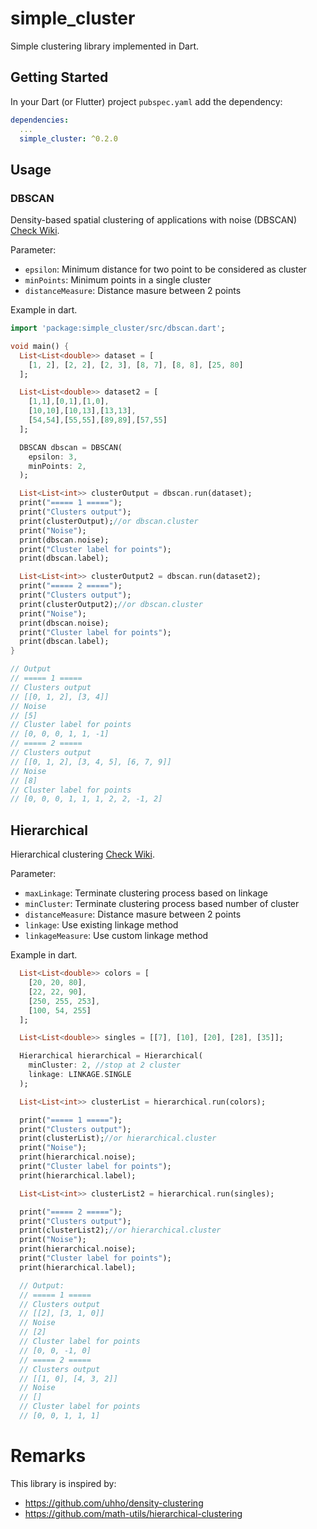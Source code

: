 # simple_cluster

Simple clustering library implemented in Dart.

## Getting Started
In your Dart (or Flutter) project `pubspec.yaml` add the dependency:
```yaml
dependencies:
  ...
  simple_cluster: ^0.2.0
```

## Usage
### DBSCAN
Density-based spatial clustering of applications with noise (DBSCAN) [Check Wiki](https://en.wikipedia.org/wiki/DBSCAN).

Parameter:
- `epsilon`: Minimum distance for two point to be considered as cluster
- `minPoints`: Minimum points in a single cluster
- `distanceMeasure`: Distance masure between 2 points

Example in dart.
```dart
import 'package:simple_cluster/src/dbscan.dart';

void main() {
  List<List<double>> dataset = [
    [1, 2], [2, 2], [2, 3], [8, 7], [8, 8], [25, 80]
  ];

  List<List<double>> dataset2 = [
    [1,1],[0,1],[1,0],
    [10,10],[10,13],[13,13],
    [54,54],[55,55],[89,89],[57,55]
  ];

  DBSCAN dbscan = DBSCAN(
    epsilon: 3,
    minPoints: 2,
  );

  List<List<int>> clusterOutput = dbscan.run(dataset);
  print("===== 1 =====");
  print("Clusters output");
  print(clusterOutput);//or dbscan.cluster
  print("Noise");
  print(dbscan.noise);
  print("Cluster label for points");
  print(dbscan.label);

  List<List<int>> clusterOutput2 = dbscan.run(dataset2);
  print("===== 2 =====");
  print("Clusters output");
  print(clusterOutput2);//or dbscan.cluster
  print("Noise");
  print(dbscan.noise);
  print("Cluster label for points");
  print(dbscan.label);
}

// Output
// ===== 1 =====
// Clusters output
// [[0, 1, 2], [3, 4]]
// Noise
// [5]
// Cluster label for points
// [0, 0, 0, 1, 1, -1]
// ===== 2 =====
// Clusters output
// [[0, 1, 2], [3, 4, 5], [6, 7, 9]]
// Noise
// [8]
// Cluster label for points
// [0, 0, 0, 1, 1, 1, 2, 2, -1, 2]
```

## Hierarchical
Hierarchical clustering [Check Wiki](https://en.wikipedia.org/wiki/Hierarchical_clustering).

Parameter:
- `maxLinkage`: Terminate clustering process based on linkage
- `minCluster`: Terminate clustering process based number of cluster
- `distanceMeasure`: Distance masure between 2 points
- `linkage`: Use existing linkage method
- `linkageMeasure`: Use custom linkage method

Example in dart.
```dart
  List<List<double>> colors = [
    [20, 20, 80],
    [22, 22, 90],
    [250, 255, 253],
    [100, 54, 255]
  ];

  List<List<double>> singles = [[7], [10], [20], [28], [35]];

  Hierarchical hierarchical = Hierarchical(
    minCluster: 2, //stop at 2 cluster
    linkage: LINKAGE.SINGLE
  );

  List<List<int>> clusterList = hierarchical.run(colors);

  print("===== 1 =====");
  print("Clusters output");
  print(clusterList);//or hierarchical.cluster
  print("Noise");
  print(hierarchical.noise);
  print("Cluster label for points");
  print(hierarchical.label);

  List<List<int>> clusterList2 = hierarchical.run(singles);

  print("===== 2 =====");
  print("Clusters output");
  print(clusterList2);//or hierarchical.cluster
  print("Noise");
  print(hierarchical.noise);
  print("Cluster label for points");
  print(hierarchical.label);

  // Output:
  // ===== 1 =====
  // Clusters output
  // [[2], [3, 1, 0]]
  // Noise
  // [2]
  // Cluster label for points
  // [0, 0, -1, 0]
  // ===== 2 =====
  // Clusters output
  // [[1, 0], [4, 3, 2]]
  // Noise
  // []
  // Cluster label for points
  // [0, 0, 1, 1, 1]
```
# Remarks
This library is inspired by:
- https://github.com/uhho/density-clustering
- https://github.com/math-utils/hierarchical-clustering